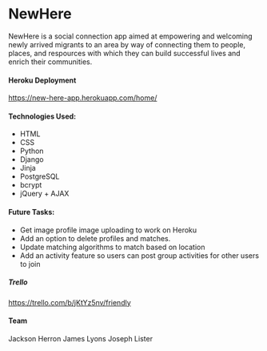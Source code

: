 # NewHere

NewHere is a social connection app aimed at empowering and welcoming newly arrived migrants to an area by way of connecting them to people, places, and respources with which they can build successful lives and enrich their communities.

#### Heroku Deployment

https://new-here-app.herokuapp.com/home/

#### Technologies Used:

- HTML
- CSS
- Python
- Django
- Jinja
- PostgreSQL
- bcrypt
- jQuery + AJAX

#### Future Tasks:

- Get image profile image uploading to work on Heroku
- Add an option to delete profiles and matches.
- Update matching algorithms to match based on location
- Add an activity feature so users can post group activities for other users to join


##### Trello
https://trello.com/b/jKtYz5nv/friendly

#### Team

Jackson Herron
James Lyons
Joseph Lister
